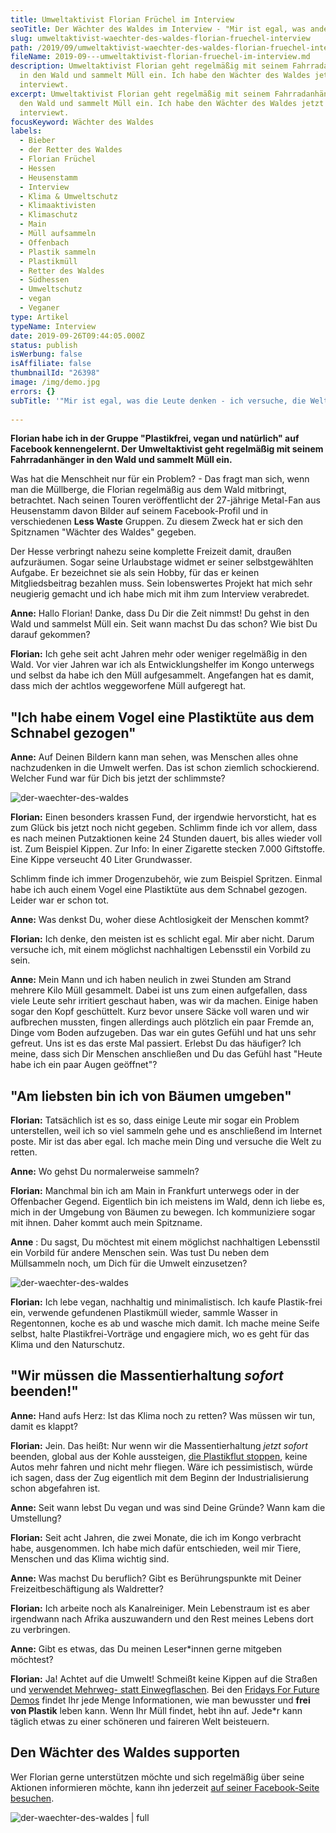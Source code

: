 ```yaml
---
title: Umweltaktivist Florian Früchel im Interview
seoTitle: Der Wächter des Waldes im Interview - "Mir ist egal, was andere denken!"
slug: umweltaktivist-waechter-des-waldes-florian-fruechel-interview
path: /2019/09/umweltaktivist-waechter-des-waldes-florian-fruechel-interview/
fileName: 2019-09---umweltaktivist-florian-fruechel-im-interview.md
description: Umweltaktivist Florian geht regelmäßig mit seinem Fahrradanhänger
  in den Wald und sammelt Müll ein. Ich habe den Wächter des Waldes jetzt
  interviewt.
excerpt: Umweltaktivist Florian geht regelmäßig mit seinem Fahrradanhänger in
  den Wald und sammelt Müll ein. Ich habe den Wächter des Waldes jetzt
  interviewt.
focusKeyword: Wächter des Waldes
labels:
  - Bieber
  - der Retter des Waldes
  - Florian Früchel
  - Hessen
  - Heusenstamm
  - Interview
  - Klima & Umweltschutz
  - Klimaaktivisten
  - Klimaschutz
  - Main
  - Müll aufsammeln
  - Offenbach
  - Plastik sammeln
  - Plastikmüll
  - Retter des Waldes
  - Südhessen
  - Umweltschutz
  - vegan
  - Veganer
type: Artikel
typeName: Interview
date: 2019-09-26T09:44:05.000Z
status: publish
isWerbung: false
isAffiliate: false
thumbnailId: "26398"
image: /img/demo.jpg
errors: {}
subTitle: '"Mir ist egal, was die Leute denken - ich versuche, die Welt zu retten!"'
  
---
```


**Florian habe ich in der Gruppe "Plastikfrei, vegan und natürlich" auf Facebook
kennengelernt. Der Umweltaktivist geht regelmäßig mit seinem Fahrradanhänger in
den Wald und sammelt Müll ein.**

Was hat die Menschheit nur für ein Problem? - Das fragt man sich, wenn man die
Müllberge, die Florian regelmäßig aus dem Wald mitbringt, betrachtet. Nach
seinen Touren veröffentlicht der 27-jährige Metal-Fan aus Heusenstamm davon
Bilder auf seinem Facebook-Profil und in verschiedenen **Less Waste** Gruppen.
Zu diesem Zweck hat er sich den Spitznamen "Wächter des Waldes" gegeben.

Der Hesse verbringt nahezu seine komplette Freizeit damit, draußen aufzuräumen.
Sogar seine Urlaubstage widmet er seiner selbstgewählten Aufgabe. Er bezeichnet
sie als sein Hobby, für das er keinen Mitgliedsbeitrag bezahlen muss. Sein
lobenswertes Projekt hat mich sehr neugierig gemacht und ich habe mich mit ihm
zum Interview verabredet.

**Anne:** Hallo Florian! Danke, dass Du Dir die Zeit nimmst! Du gehst in den
Wald und sammelst Müll ein. Seit wann machst Du das schon? Wie bist Du darauf
gekommen?

**Florian:** Ich gehe seit acht Jahren mehr oder weniger regelmäßig in den Wald.
Vor vier Jahren war ich als Entwicklungshelfer im Kongo unterwegs und selbst da
habe ich den Müll aufgesammelt. Angefangen hat es damit, dass mich der achtlos
weggeworfene Müll aufgeregt hat.

## "Ich habe einem Vogel eine Plastiktüte aus dem Schnabel gezogen"

**Anne:** Auf Deinen Bildern kann man sehen, was Menschen alles ohne
nachzudenken in die Umwelt werfen. Das ist schon ziemlich schockierend. Welcher
Fund war für Dich bis jetzt der schlimmste?

![der-waechter-des-waldes](http://cardamonchai.com/wp-content/uploads/2019/09/der-waechter-des-waldes-florian-fruechel-anne-reis-cardamonchai-rock-n-roll-vegan-3-400x533.png "Florian sammelt in seiner Freizeit auf, was andere achtlos entsorgt haben. Foto: Florian Früchel privat")

**Florian:** Einen besonders krassen Fund, der irgendwie hervorsticht, hat es
zum Glück bis jetzt noch nicht gegeben. Schlimm finde ich vor allem, dass es
nach meinen Putzaktionen keine 24 Stunden dauert, bis alles wieder voll ist. Zum
Beispiel Kippen. Zur Info: In einer Zigarette stecken 7.000 Giftstoffe. Eine
Kippe verseucht 40 Liter Grundwasser.

Schlimm finde ich immer Drogenzubehör, wie zum Beispiel Spritzen. Einmal habe
ich auch einem Vogel eine Plastiktüte aus dem Schnabel gezogen. Leider war er
schon tot.

**Anne:** Was denkst Du, woher diese Achtlosigkeit der Menschen kommt?

**Florian:** Ich denke, den meisten ist es schlicht egal. Mir aber nicht. Darum
versuche ich, mit einem möglichst nachhaltigen Lebensstil ein Vorbild zu sein.

**Anne:** Mein Mann und ich haben neulich in zwei Stunden am Strand mehrere Kilo
Müll gesammelt. Dabei ist uns zum einen aufgefallen, dass viele Leute sehr
irritiert geschaut haben, was wir da machen. Einige haben sogar den Kopf
geschüttelt. Kurz bevor unsere Säcke voll waren und wir aufbrechen mussten,
fingen allerdings auch plötzlich ein paar Fremde an, Dinge vom Boden aufzugeben.
Das war ein gutes Gefühl und hat uns sehr gefreut. Uns ist es das erste Mal
passiert. Erlebst Du das häufiger? Ich meine, dass sich Dir Menschen anschließen
und Du das Gefühl hast "Heute habe ich ein paar Augen geöffnet"?

## "Am liebsten bin ich von Bäumen umgeben"

**Florian:** Tatsächlich ist es so, dass einige Leute mir sogar ein Problem
unterstellen, weil ich so viel sammeln gehe und es anschließend im Internet
poste. Mir ist das aber egal. Ich mache mein Ding und versuche die Welt zu
retten.

**Anne:** Wo gehst Du normalerweise sammeln?

**Florian:** Manchmal bin ich am Main in Frankfurt unterwegs oder in der
Offenbacher Gegend. Eigentlich bin ich meistens im Wald, denn ich liebe es, mich
in der Umgebung von Bäumen zu bewegen. Ich kommuniziere sogar mit ihnen. Daher
kommt auch mein Spitzname.

**Anne** : Du sagst, Du möchtest mit einem möglichst nachhaltigen Lebensstil ein
Vorbild für andere Menschen sein. Was tust Du neben dem Müllsammeln noch, um
Dich für die Umwelt einzusetzen?

![der-waechter-des-waldes](http://cardamonchai.com/wp-content/uploads/2019/09/der-waechter-des-waldes-florian-fruechel-anne-reis-cardamonchai-rock-n-roll-vegan-1-400x533.png "Seinen Fahrradanhänger hat Florian schon unzählbare mit Müll gefüllt. Foto: Florian Früchel privat")

**Florian:** Ich lebe vegan, nachhaltig und minimalistisch. Ich kaufe
Plastik-frei ein, verwende gefundenen Plastikmüll wieder, sammle Wasser in
Regentonnen, koche es ab und wasche mich damit. Ich mache meine Seife selbst,
halte Plastikfrei-Vorträge und engagiere mich, wo es geht für das Klima und den
Naturschutz.

## "Wir müssen die Massentierhaltung _sofort_ beenden!"

**Anne:** Hand aufs Herz: Ist das Klima noch zu retten? Was müssen wir tun,
damit es klappt?

**Florian:** Jein. Das heißt: Nur wenn wir die Massentierhaltung _jetzt sofort_
beenden, global aus der Kohle aussteigen,
[die Plastikflut stoppen](/2017/08/kenia-sagt-plastiktueten-nein-danke/), keine
Autos mehr fahren und nicht mehr fliegen. Wäre ich pessimistisch, würde ich
sagen, dass der Zug eigentlich mit dem Beginn der Industrialisierung schon
abgefahren ist.

**Anne:** Seit wann lebst Du vegan und was sind Deine Gründe? Wann kam die
Umstellung?

**Florian:** Seit acht Jahren, die zwei Monate, die ich im Kongo verbracht habe,
ausgenommen. Ich habe mich dafür entschieden, weil mir Tiere, Menschen und das
Klima wichtig sind.

**Anne:** Was machst Du beruflich? Gibt es Berührungspunkte mit Deiner
Freizeitbeschäftigung als Waldretter?

**Florian:** Ich arbeite noch als Kanalreiniger. Mein Lebenstraum ist es aber
irgendwann nach Afrika auszuwandern und den Rest meines Lebens dort zu
verbringen.

**Anne:** Gibt es etwas, das Du meinen Leser\*innen gerne mitgeben möchtest?

**Florian:** Ja! Achtet auf die Umwelt! Schmeißt keine Kippen auf die Straßen
und [verwendet Mehrweg- statt Einwegflaschen](/2018/07/glas-statt-plastik/). Bei
den [Fridays For Future Demos](/2019/09/allefuersklima-hamburg/) findet Ihr jede
Menge Informationen, wie man bewusster und **frei von Plastik** leben kann. Wenn
Ihr Müll findet, hebt ihn auf. Jede\*r kann täglich etwas zu einer schöneren und
faireren Welt beisteuern.

## Den Wächter des Waldes supporten

Wer Florian gerne unterstützen möchte und sich regelmäßig über seine Aktionen
informieren möchte, kann ihn jederzeit
[auf seiner Facebook-Seite besuchen](https://www.facebook.com/Der-W%C3%A4chter-des-Waldes-631986140571029/).

![der-waechter-des-waldes | full](http://cardamonchai.com/wp-content/uploads/2019/09/der-waechter-des-waldes-florian-fruechel-anne-reis-cardamonchai-rock-n-roll-vegan-pin.png "Dieses Bild könnt Ihr bei Pinterest teilen. Fotos: Florian Früchel privat")

  